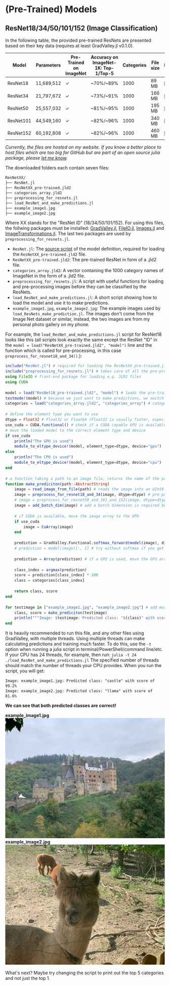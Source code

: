 # (Pre-Trained) Models

## ResNet18/34/50/101/152 (Image Classification)

In the following table, the provided pre-trained ResNets are presented based on their key data (requires at least GradValley.jl v0.1.0). 

| Model    | Parameters | Pre-Trained on ImageNet | Accuracy on ImageNet-1K: Top-1/Top-5 | Categories | File size    | Download                                                                  |
|----------|------------|-------------------------|--------------------------------------|-------------|--------------|---------------------------------------------------------------------------|
| ResNet18 | 11,689,512 | ✓                       | ~70%/~89%                            | 1000        | 89 MB        |   [Here](https://www.jst-projekte.de/downloads/resnets/ResNet18.zip)   |
| ResNet34 | 21,797,672 | ✓                       | ~73%/~91%                            | 1000        | 166 MB        |   [Here](https://www.jst-projekte.de/downloads/resnets/ResNet34.zip)   |
| ResNet50 | 25,557,032 | ✓                       | ~81%/~95%                            | 1000        | 195 MB        |   [Here](https://www.jst-projekte.de/downloads/resnets/ResNet50.zip)   |
| ResNet101 | 44,549,160 | ✓                       | ~82%/~96%                            | 1000        | 340 MB        |   [Here](https://www.jst-projekte.de/downloads/resnets/ResNet101.zip)   |
| ResNet152 | 60,192,808 | ✓                       | ~82%/~96%                            | 1000        | 460 MB        |   [Here](https://www.jst-projekte.de/downloads/resnets/ResNet152.zip)   |

*Currently, the files are hosted on my website. If you know a better place to host files which are too big for GitHub but are part of an open source julia package, please [let me know](https://github.com/jonas208/GradValley.jl/discussions/categories/ideas).*

The downloaded folders each contain seven files:
```
ResNetXX/
├── ResNet.jl
├── ResNetXX_pre-trained.jld2
├── categories_array.jld2
├── preprocessing_for_resnets.jl
├── load_ResNet_and_make_predictions.jl
├── example_image1.jpg
├── example_image2.jpg
```
Where XX stands for the "ResNet ID" (18/34/50/101/152). For using this files, the follwing packages must be installed: [GradValley.jl](https://github.com/jonas208/GradValley.jl), [FileIO.jl](https://github.com/JuliaIO/FileIO.jl), [Images.jl](https://github.com/JuliaImages/Images.jl) and [ImageTransformations.jl](https://github.com/JuliaImages/ImageTransformations.jl).
The last two packages are used by `preprocessing_for_resnets.jl`.

- `ResNet.jl`: The [source script](https://github.com/jonas208/GradValley.jl/blob/main/examples/ResNet.jl) of the model definition, required for loading the `ResNetXX_pre-trained.jld2` file.
- `ResNetXX_pre-trained.jld2`: The pre-trained ResNet in form of a .jld2 file.
- `categories_array.jld2`: A vector containing the 1000 category names of ImageNet in the form of a .jld2 file.
- `preprocessing_for_resnets.jl`: A script with useful functions for loading and pre-processing images before they can be classified by the ResNets. 
- `load_ResNet_and_make_predictions.jl`: A short script showing how to load the model and use it to make predictions.
- `example_image1.jpg`, `example_image2.jpg`: The example images used by `load_ResNets_make_prediction.jl`. The images don't come from the Image Net dataset or similar, instead, the two images are from my personal photo gallery on my phone.

For example, the `load_ResNet_and_make_predictions.jl` script for ResNet18 looks like this (all scripts look exactly the same except the ResNet "ID" in the `model = load("ResNetXX_pre-trained.jld2", "model")` line and the function which is called for pre-processing, in this case `preprocess_for_resnet18_and_34()`.): 
```julia
include("ResNet.jl") # required for loading the ResNetXX_pre-trained.jld2 file
include("preprocessing_for_resnets.jl") # takes care of all the pre-processing of the images before they can be fed into the model
using FileIO # front-end package for loading e.g. JLD2 files 
using CUDA

model = load("ResNet18_pre-trained.jld2", "model") # loads the pre-trained ResNet into the variable model (model is a SequentialContainer)
testmode!(model) # because we just want to make predictions, we switch the mode to testing/evaluation mode
categories = load("categories_array.jld2", "categories_array") # categories is a vector containing all the 1000 classes of ImageNet-1k

# define the element type you want to use
dtype = Float32 # Float32 or Float64 (Float32 is usually faster, especially on the GPU!)
use_cuda = CUDA.functional() # check if a CUDA capable GPU is available
# move the loaded model to the correct element type and device
if use_cuda
    println("The GPU is used")
    module_to_eltype_device!(model, element_type=dtype, device="gpu")
else
    println("The CPU is used")
    module_to_eltype_device!(model, element_type=dtype, device="cpu")
end

# a function taking a path to an image file, returns the name of the predicted class and the score in percent
function make_prediciton(path::AbstractString)
    image = read_image_from_file(path) # reads the image into an UInt8 3d-array of size (width, height, channels) where channels must be 3
    image = preprocess_for_resnet18_and_34(image, dtype=dtype) # pre-processing when using ResNet18/34
    # image = preprocess_for_resnet50_and_101_and_152(image, dtype=dtype) # pre-processing when using ResNet50/101/152
    image = add_batch_dim(image) # add a batch dimension is required before the image can be fed into the model, image is now a 4d-array of size (width, height, channels, 1) where channels must be 3
    
    # if CUDA is available, move the image array to the GPU
    if use_cuda
        image = CuArray(image)
    end
    
    prediction = GradValley.Functional.softmax_forward(model(image), dims=1)[:, 1] # make the prediction (note that the first run can take a while because a lot of code has to get compiled at the first run)
    # prediction = model(image)[:, 1] # try without softmax if you get NaN values using softmax (if the images have been prepared well by the pre-processing, this should not happen)

    prediction = Array(prediction) # if a GPU is used, move the GPU array back to the CPU memory

    class_index = argmax(prediction)
    score = prediction[class_index] * 100
    class = categories[class_index]

    return class, score
end

for testimage in ["example_image1.jpg", "example_image2.jpg"] # add more images here if you want 
    class, score = make_prediciton(testimage)
    println("""Image: $testimage: Predicted class: "$(class)" with score of $(round(score, digits=1))%""")
end
```
It is heavily recommended to run this file, and any other files using GradValley, with multiple threads. Using multiple threads can make calculating predictions and training much faster.
To do this, use the `-t` option when running a julia script in terminal/PowerShell/command line/etc.
If your CPU has 24 threads, for example, then run:
`julia -t 24 ./load_ResNet_and_make_predictions.jl`
The specified number of threads should match the number of threads your CPU provides. When you run the script, you will get:
```
Image: example_image1.jpg: Predicted class: "castle" with score of 99.2%
Image: example_image2.jpg: Predicted class: "llama" with score of 81.6%
```
**We can see that both predicted classes are correct!**

**example_image1.jpg**
![The first example image used by load_ResNets_make_prediction.jl](./assets/example_image1.jpg)
**example_image2.jpg**
![The second example image used by load_ResNets_make_prediction.jl](./assets/example_image2.jpg)

What's next? Maybe try changing the script to print out the top 5 categories and not just the top 1.